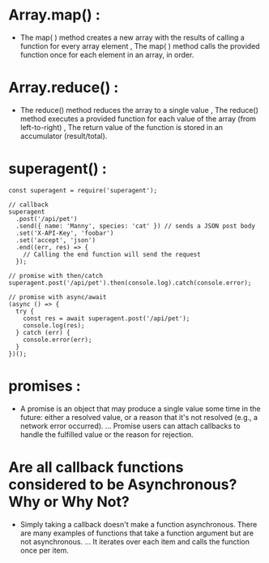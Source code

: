 # Array.map() :

 * The map( ) method creates a new array with the results of calling a function for every array element , The map( ) method calls the provided function once for each element in an array, in order.

# Array.reduce() :

 * The reduce() method reduces the array to a single value , The reduce() method executes a provided function for each value of the array (from left-to-right) , The return value of the function is stored in an accumulator (result/total).

# superagent() : 

```
const superagent = require('superagent');
 
// callback
superagent
  .post('/api/pet')
  .send({ name: 'Manny', species: 'cat' }) // sends a JSON post body
  .set('X-API-Key', 'foobar')
  .set('accept', 'json')
  .end((err, res) => {
    // Calling the end function will send the request
  });
 
// promise with then/catch
superagent.post('/api/pet').then(console.log).catch(console.error);

// promise with async/await
(async () => {
  try {
    const res = await superagent.post('/api/pet');
    console.log(res);
  } catch (err) {
    console.error(err);
  }
})();
```

# promises :

 * A promise is an object that may produce a single value some time in the future: either a resolved value, or a reason that it's not resolved (e.g., a network error occurred). ... Promise users can attach callbacks to handle the fulfilled value or the reason for rejection.
  
# Are all callback functions considered to be Asynchronous? Why or Why Not? 

 * Simply taking a callback doesn't make a function asynchronous. There are many examples of functions that take a function argument but are not asynchronous. ... It iterates over each item and calls the function once per item.
